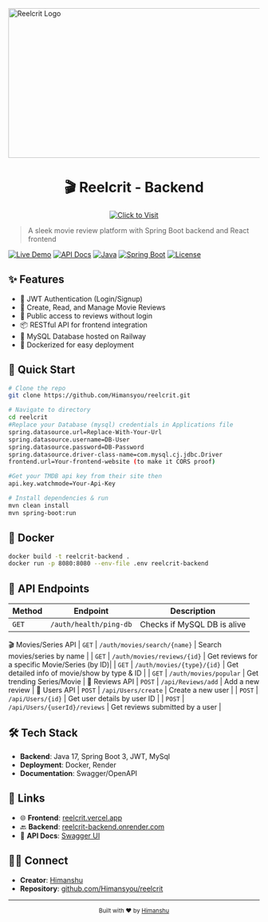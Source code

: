
  <img src="https://github.com/user-attachments/assets/b33290cd-b45a-4781-b72b-d9e154630e4e" alt="Reelcrit Logo" height="300" width="900"/>
</p>

<h1 align="center">🎬 Reelcrit - Backend</h1>

<p align="center">
  <a href="https://reelcrit.onrender.com" target="_blank">
    <img src="https://img.shields.io/badge/Click Visit-blue?style=for-the-badge&logo=vercel" alt="Click to Visit">
  </a>
</p>


> A sleek movie review platform with Spring Boot backend and React frontend

[![Live Demo](https://img.shields.io/badge/demo-online-green.svg)](https://reelcrit.vercel.app)
[![API Docs](https://img.shields.io/badge/api-swagger-blue.svg)](https://reelcrit-backend.onrender.com/swagger-ui/index.html)
[![Java](https://img.shields.io/badge/java-17-orange.svg)](https://www.oracle.com/java/)
[![Spring Boot](https://img.shields.io/badge/spring_boot-3-brightgreen.svg)](https://spring.io/projects/spring-boot)
[![License](https://img.shields.io/badge/license-MIT-blue.svg)](LICENSE)

## ✨ Features

- 🔐 JWT Authentication (Login/Signup)
 - 📝 Create, Read, and Manage Movie Reviews
 - 🧑 Public access to reviews without login
 - 📦 RESTful API for frontend integration
 - 💾 MySQL Database hosted on Railway
 - 🚀 Dockerized for easy deployment

## 🚀 Quick Start

```bash
# Clone the repo
git clone https://github.com/Himansyou/reelcrit.git

# Navigate to directory
cd reelcrit
#Replace your Database (mysql) credentials in Applications file
spring.datasource.url=Replace-With-Your-Url
spring.datasource.username=DB-User
spring.datasource.password=DB-Password
spring.datasource.driver-class-name=com.mysql.cj.jdbc.Driver
frontend.url=Your-frontend-website (to make it CORS proof)

#Get your TMDB api key from their site then
api.key.watchmode=Your-Api-Key

# Install dependencies & run
mvn clean install
mvn spring-boot:run
```

## 🐳 Docker

```bash
docker build -t reelcrit-backend .
docker run -p 8080:8080 --env-file .env reelcrit-backend
```

## 🔌 API Endpoints

| Method | Endpoint | Description |
|--------|----------|-------------|
| `GET` | `/auth/health/ping-db` | Checks if MySQL DB is alive |
🎬 Movies/Series API
| `GET` | `/auth/movies/search/{name}` | Search movies/series by name |
| `GET`  | `/auth/movies/reviews/{id}` | Get reviews for a specific Movie/Series (by ID)|
| `GET`  | `/auth/movies/{type}/{id}` | 	Get detailed info of movie/show by type & ID |
| `GET`  | `/auth/movies/popular` | Get trending Series/Movie |
📝 Reviews API
| `POST` | `/api/Reviews/add` | 	Add a new review |
👤 Users API
| `POST` | `/api/Users/create` | Create a new user |
| `POST` | `/api/Users/{id}` | 	Get user details by user ID |
| `POST` | `/api/Users/{userId}/reviews` | Get reviews submitted by a user |


## 🛠️ Tech Stack

- **Backend**: Java 17, Spring Boot 3, JWT, MySql
- **Deployment**: Docker, Render
- **Documentation**: Swagger/OpenAPI

## 🔗 Links

- 🌐 **Frontend**: [reelcrit.vercel.app](https://reelcrit.vercel.app)
- 🔙 **Backend**: [reelcrit-backend.onrender.com](https://reelcrit-backend.onrender.com)
- 📖 **API Docs**: [Swagger UI](https://reelcrit-backend.onrender.com/swagger-ui/index.html)

## 👨‍💻 Connect

- **Creator**: [Himanshu](https://github.com/Himansyou)
- **Repository**: [github.com/Himansyou/reelcrit](https://github.com/Himansyou/reelcrit)

---

<p align="center">
  <sub>Built with ❤️ by <a href="https://github.com/Himansyou">Himanshu</a></sub>
</p>
